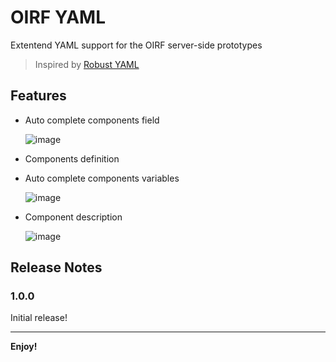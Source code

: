 # OIRF YAML
Extentend YAML support for the OIRF server-side prototypes
> Inspired by [Robust YAML](https://marketplace.visualstudio.com/items?itemName=slava0135.robust-yaml)

## Features

- Auto complete components field

  ![image](https://github.com/user-attachments/assets/4c3556fa-d95c-41d2-8870-ff12e52e5e8b)

- Components definition
- Auto complete components variables

  ![image](https://github.com/user-attachments/assets/1fe8425d-3b29-4e1b-8fd3-2c813cfe222a)

- Component description

  ![image](https://github.com/user-attachments/assets/64032bc8-acb9-4360-9c9a-6dc43028fd61)

## Release Notes

### 1.0.0

Initial release!

---

**Enjoy!**
